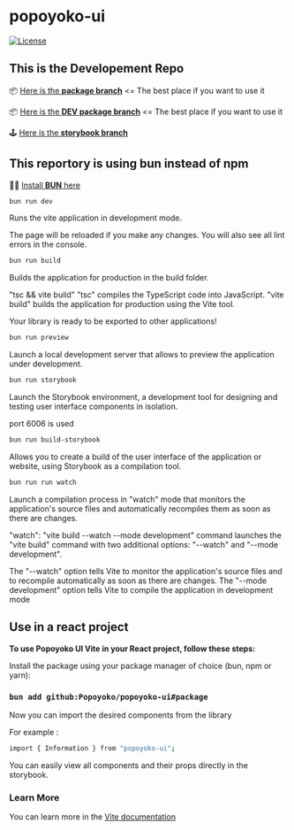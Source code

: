 # popoyoko-ui

[![License](https://img.shields.io/badge/License-MIT-blue.svg)](https://opensource.org/licenses/MIT)

## This is the **Developement Repo**

📦 [Here is the **package branch**](https://github.com/Popoyoko/popoyoko-ui/tree/package) <= The best place if you want to use it

📦 [Here is the **DEV package branch**](https://github.com/Popoyoko/popoyoko-ui/tree/package) <= The best place if you want to use it

🕹️ [Here is the **storybook branch**](popoyoko.github.io/popoyoko-ui/)

## This reportory is using bun instead of npm

🏴‍☠️ [Install **BUN** here](https://bun.sh/)

```bash
bun run dev
```

Runs the vite application in development mode.

The page will be reloaded if you make any changes.
You will also see all lint errors in the console.

```bash
bun run build
```

Builds the application for production in the build folder.

"tsc && vite build"
"tsc" compiles the TypeScript code into JavaScript.
"vite build" builds the application for production using the Vite tool.

Your library is ready to be exported to other applications!

```bash
bun run preview
```

Launch a local development server that allows to preview the application under development.

```bash
bun run storybook
```

Launch the Storybook environment, a development tool for designing and testing user interface components in isolation.

port 6006 is used

```bash
bun run build-storybook
```

Allows you to create a build of the user interface of the application or website, using Storybook as a compilation tool.

```bash
bun run run watch
```

Launch a compilation process in "watch" mode that monitors the application's source files and automatically recompiles them as soon as there are changes.

"watch": "vite build --watch --mode development"
command launches the "vite build" command with two additional options: "--watch" and "--mode development".

The "--watch" option tells Vite to monitor the application's source files and to recompile automatically as soon as there are changes. The "--mode development" option tells Vite to compile the application in development mode

## Use in a react project

**To use Popoyoko UI Vite in your React project, follow these steps:**

 Install the package using your package manager of choice (bun, npm or yarn):

### `bun add github:Popoyoko/popoyoko-ui#package`

Now you can import the desired components from the library

For example :

```bash
import { Information } from "popoyoko-ui";
```

 You can easily view all components and their props directly in the storybook.

### Learn More

You can learn more in the [Vite documentation](https://vitejs.dev/guide/ )

